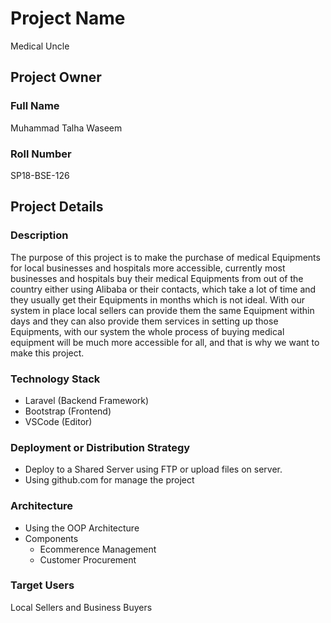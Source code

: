 # Project Name
Medical Uncle
## Project Owner
### Full Name
Muhammad Talha Waseem

### Roll Number
SP18-BSE-126

## Project Details
### Description
  The purpose of this project is to make the purchase of medical Equipments for local businesses and hospitals more accessible, currently most businesses and hospitals buy their medical Equipments from out of the country either using Alibaba or their contacts, which take a lot of time and they usually get their Equipments in months which is not ideal. With our system in place local sellers can provide them the same Equipment within days and they can also provide them services in setting up those Equipments, with our system the whole process of buying medical equipment will be much more accessible for all, and that is why we want to make this project.

### Technology Stack
  - Laravel (Backend Framework)
  - Bootstrap (Frontend)
  - VSCode (Editor)

### Deployment or Distribution Strategy
  - Deploy to a Shared Server using FTP or upload files on server.
  - Using github.com for manage the project

### Architecture
 - Using the OOP Architecture
 - Components
    - Ecommerence Management
    - Customer Procurement


### Target Users
 Local Sellers and Business Buyers
